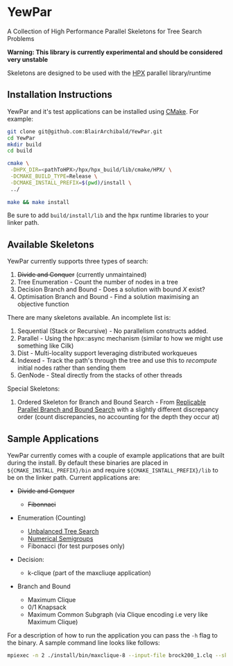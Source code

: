 # YewPar

A Collection of High Performance Parallel Skeletons for Tree Search Problems

**Warning: This library is currently experimental and should be considered very unstable**

Skeletons are designed to be used with
the [HPX](https://github.com/STEllAR-GROUP/hpx) parallel library/runtime

## Installation Instructions

YewPar and it's test applications can be installed
using [CMake](https://cmake.org/). For example:

```bash
git clone git@github.com:BlairArchibald/YewPar.git
cd YewPar
mkdir build
cd build

cmake \
 -DHPX_DIR=<pathToHPX>/hpx/hpx_build/lib/cmake/HPX/ \
 -DCMAKE_BUILD_TYPE=Release \
 -DCMAKE_INSTALL_PREFIX=$(pwd)/install \
 ../
 
make && make install
```

Be sure to add `build/install/lib` and the hpx runtime libraries to your linker path.

## Available Skeletons

YewPar currently supports three types of search:

1. ~~Divide and Conquer~~ (currently unmaintained)
2. Tree Enumeration - Count the number of nodes in a tree
3. Decision Branch and Bound - Does a solution with bound *X* exist?
4. Optimisation Branch and Bound - Find a solution maximising an objective function

There are many skeletons available. An incomplete list is:

1. Sequential (Stack or Recursive) - No parallelism constructs added.
2. Parallel   - Using the hpx::async mechanism (similar to how we might use something like Cilk)
3. Dist       - Multi-locality support leveraging distributed workqueues
4. Indexed    - Track the path's through the tree and use this to *recompute* initial nodes rather than sending them
5. GenNode    - Steal directly from the stacks of other threads

Special Skeletons:

1. Ordered Skeleton for Branch and Bound Search - From [Replicable Parallel
   Branch and Bound
   Search](http://www.sciencedirect.com/science/article/pii/S0743731517302861)
   with a slightly different discrepancy order (count discrepancies, no
   accounting for the depth they occur at)

## Sample Applications

YewPar currently comes with a couple of example applications that are built
during the install. By default these binaries are placed in `${CMAKE_INSTALL_PREFIX}/bin` and require `${CMAKE_ISNTALL_PREFIX}/lib` to be on the linker path. Current applications are:

- ~~Divide and Conquer~~
  - ~~Fibonnaci~~

- Enumeration (Counting)
  - [Unbalanced Tree Search](https://sourceforge.net/p/uts-benchmark/wiki/Home/)
  - [Numerical Semigroups](https://arxiv.org/abs/1305.3831)
  - Fibonacci (for test purposes only)
  
- Decision:
  - k-clique (part of the maxcliuqe application)

- Branch and Bound
  - Maximum Clique
  - 0/1 Knapsack
  - Maximum Common Subgraph (via Clique encoding i.e very like Maximum Clique)

For a description of how to run the application you can pass the `-h` flag to the binary. A sample command line looks like follows:

```bash
mpiexec -n 2 ./install/bin/maxclique-8 --input-file brock200_1.clq --skeleton-type dist --spawn-depth 2 --hpx:threads 8
```

